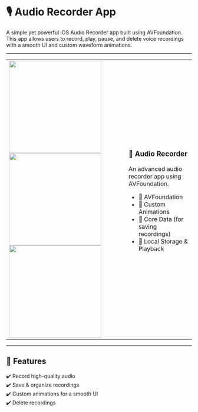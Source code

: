 # 🎙️ Audio Recorder App
A simple yet powerful iOS Audio Recorder app built using AVFoundation. This app allows users to record, play, pause, and delete voice recordings with a smooth UI and custom waveform animations.

---
<table>
  <tr>
    <td>
      <img src="https://github.com/user-attachments/assets/dcaeb93b-05e9-40f6-9dd6-de344308853d" width="250">
      <img src="https://github.com/user-attachments/assets/3c596a05-41b2-4203-86c2-b6631a32ec04" width="250">
      <img src="https://github.com/user-attachments/assets/8a35c71d-bcdc-4c6a-82c0-7d08c70f869a" width="250">
    </td>
    <td>
      <h3>📱 Audio Recorder</h3>
      <p>An advanced audio recorder app using AVFoundation.</p>
      <ul>
        <li>🎤 AVFoundation</li>
        <li>🎨 Custom Animations</li>
        <li>📀 Core Data (for saving recordings)</li>
        <li>💾 Local Storage & Playback</li>
      </ul>
    </td>
  </tr>
</table>


---

## 🚀 Features  
✔️ Record high-quality audio  
✔️ Save & organize recordings  
✔️ Custom animations for a smooth UI  
✔️ Delete recordings  
